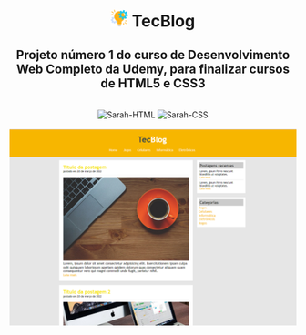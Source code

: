 <h1 align="center"><img width="30px" height="30px" alt="favicon" src="img/project-management.png"> TecBlog</h1>
<h2 align="center">Projeto número 1 do curso de Desenvolvimento Web Completo da Udemy, para finalizar cursos de HTML5 e CSS3</h2>
<div style="display: inline_block" align="center"><br>
 <img alt="Sarah-HTML" src="https://img.shields.io/badge/HTML-239120?style=for-the-badge&logo=html5&logoColor=white">
 <img alt="Sarah-CSS" src="https://img.shields.io/badge/CSS3-1572B6?style=for-the-badge&logo=css3&logoColor=white">
</div>
<br>
<img alt="print" src="img/print.PNG">


